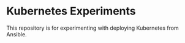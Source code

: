 Kubernetes Experiments
======================
This repository is for experimenting with deploying Kubernetes from Ansible.
